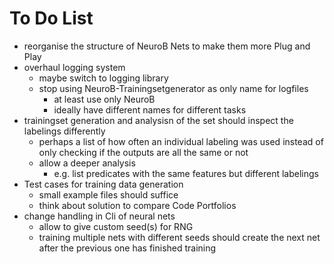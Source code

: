 # To Do List
- reorganise the structure of NeuroB Nets to make them more Plug and Play
- overhaul logging system
  - maybe switch to logging library
  - stop using NeuroB-Trainingsetgenerator as only name for logfiles
    - at least use only NeuroB
    - ideally have different names for different tasks
- trainingset generation and analysisn of the set should inspect the labelings differently
  - perhaps a list of how often an individual labeling was used instead of only checking if the outputs are all the same or not
  - allow a deeper analysis
    - e.g. list predicates with the same features but different labelings
- Test cases for training data generation
  - small example files should suffice
  - think about solution to compare Code Portfolios
- change handling in Cli of neural nets
  - allow to give custom seed(s) for RNG
  - training multiple nets with different seeds should create the next net after the previous one has finished training
